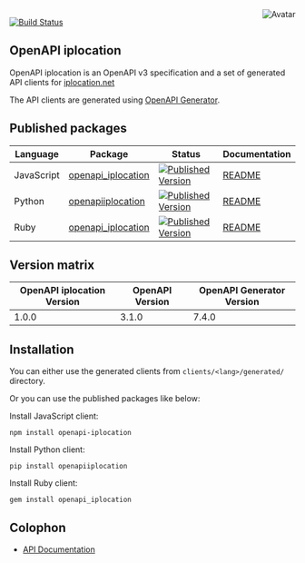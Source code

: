 <img align="right" src="https://raw.github.com/oapicf/openapi-iplocation/master/avatar.jpg" alt="Avatar"/>

[![Build Status](https://github.com/oapicf/openapi-iplocation/actions/workflows/ci-workflow.yaml/badge.svg)](https://github.com/oapicf/openapi-iplocation/actions/workflows/ci-workflow.yaml)
<br/>

OpenAPI iplocation
------------------

OpenAPI iplocation is an OpenAPI v3 specification and a set of generated API clients for [iplocation.net](https://iplocation.net/)

The API clients are generated using [OpenAPI Generator](https://openapi-generator.tech/).

Published packages
------------------

| Language | Package | Status | Documentation |
|----------|---------|--------|---------------|
| JavaScript | [openapi_iplocation]((http://www.npmjs.com/package/openapi_iplocation)) | [![Published Version](https://img.shields.io/npm/v/openapi_iplocation.svg)](http://www.npmjs.com/package/openapi_iplocation) | [README](https://github.com/oapicf/openapi-iplocation/blob/main/clients/javascript/generated/README.md) |
| Python | [openapiiplocation]((https://pypi.python.org/pypi/openapiiplocation)) | [![Published Version](https://img.shields.io/pypi/v/openapiiplocation.svg)](https://pypi.python.org/pypi/openapiiplocation) | [README](https://github.com/oapicf/openapi-iplocation/blob/main/clients/python/generated/README.md) |
| Ruby | [openapi_iplocation]((https://rubygems.org/gems/openapi_iplocation)) | [![Published Version](https://img.shields.io/gem/v/openapi_iplocation.svg)](https://rubygems.org/gems/openapi_iplocation) | [README](https://github.com/oapicf/openapi-iplocation/blob/main/clients/ruby/generated/README.md) |

Version matrix
--------------

| OpenAPI iplocation Version | OpenAPI Version | OpenAPI Generator Version |
|----------------------------|-----------------|---------------------------|
| 1.0.0 | 3.1.0 | 7.4.0 |

Installation
------------

You can either use the generated clients from `clients/<lang>/generated/` directory.

Or you can use the published packages like below:

Install JavaScript client:

    npm install openapi-iplocation

Install Python client:

    pip install openapiiplocation

Install Ruby client:

    gem install openapi_iplocation

Colophon
--------

* [API Documentation](https://oapicf.github.io/openapi-iplocation/api/latest/)
